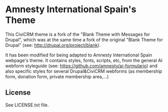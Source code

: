 Amnesty International Spain's Theme
====================================

This CiviCRM theme is a fork of the "Blank Theme with Messages for Drupal", which was at the same time a fork of the original "Blank Theme for Drupal" (see: http://drupal.org/project/blank).

It has been modified for being adapted to Amnesty International Spain webpage's theme.
It contains styles, fonts, scripts, etc, from the general AI webform styleguide (see: https://github.com/amnesty/ai-formulario)
and also specific styles for several Drupal&CiviCRM webforms (as membership form, donation form, private membership area,...)

License
-------
See LICENSE.txt file.
